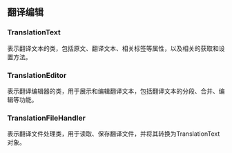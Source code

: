 ## 翻译编辑

### TranslationText

表示翻译文本的类，包括原文、翻译文本、相关标签等属性，以及相关的获取和设置方法。

### TranslationEditor

表示翻译编辑器的类，用于展示和编辑翻译文本，包括翻译文本的分段、合并、编辑等功能。

### TranslationFileHandler

表示翻译文件处理类，用于读取、保存翻译文件，并将其转换为TranslationText对象。